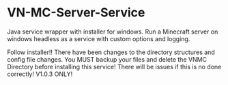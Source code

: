 # VN-MC-Server-Service
Java service wrapper with installer for windows. Run a Minecraft server on windows headless as a service with custom options and logging.

Follow installer!! There have been changes to the directory structures and config file changes. You MUST backup your files and delete the VNMC Directory before installing this service! There will be issues if this is no done correctly! V1.0.3 ONLY!
